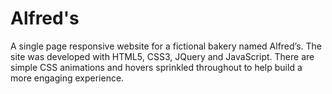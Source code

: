 # Alfred's

A single page responsive website for a fictional bakery named Alfred’s. The site was developed with HTML5, CSS3, JQuery and JavaScript. There are simple CSS animations and hovers sprinkled throughout to help build a more engaging experience.